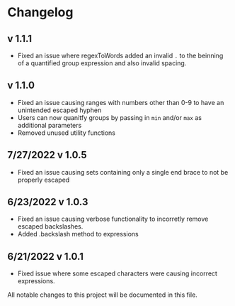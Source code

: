 # Changelog

## v 1.1.1

- Fixed an issue where regexToWords added an invalid `.` to the beinning of a quantified group expression and also invalid spacing.

## v 1.1.0

- Fixed an issue causing ranges with numbers other than 0-9 to have an unintended escaped hyphen
- Users can now quanitfy groups by passing in `min` and/or `max` as additional parameters
- Removed unused utility functions

## 7/27/2022 v 1.0.5

- Fixed an issue causing sets containing only a single end brace to not be properly escaped

## 6/23/2022 v 1.0.3

- Fixed an issue causing verbose functionality to incorretly remove escaped backslashes.
- Added .backslash method to expressions

## 6/21/2022 v 1.0.1

- Fixed issue where some escaped characters were causing incorrect expressions.

All notable changes to this project will be documented in this file.